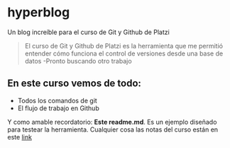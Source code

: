 # hyperblog
Un blog increíble para el curso de Git y Github de Platzi
>El curso de Git y Github de Platzi es la herramienta que me permitió entender cómo funciona el control de versiones desde una base de datos
> -Pronto buscando otro trabajo

## En este curso vemos de todo:
- Todos los comandos de git
- El flujo de trabajo en Github

Y como amable recordatorio: **Este readme.md**. Es un ejemplo diseñado para testear la herramienta. Cualquier cosa las notas del curso están en este [link](https://docs.google.com/document/d/1D2uxtorHRNLB4FkwjlZIpMtozKgBrB5uIY71SvIlnaU/edit?pli=1)